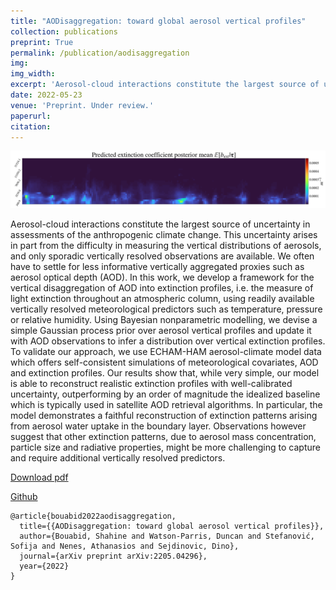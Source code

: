 ```yaml
---
title: "AODisaggregation: toward global aerosol vertical profiles"
collection: publications
preprint: True
permalink: /publication/aodisaggregation
img:
img_width:
excerpt: 'Aerosol-cloud interactions constitute the largest source of uncertainty in assessments of the anthropogenic climate change. This uncertainty arises in part from the difficulty in measuring the vertical distributions of aerosols, and only sporadic vertically resolved observations are available...'
date: 2022-05-23
venue: 'Preprint. Under review.'
paperurl:
citation:
---
```



<center>
  <p align="center">
    <img src="/images/aodisaggregation.png" alt="figure" width="700"/>
  </p>
</center>


Aerosol-cloud interactions constitute the largest source of uncertainty in assessments of the anthropogenic climate change. This uncertainty arises in part from the difficulty in measuring the vertical distributions of aerosols, and only sporadic vertically resolved observations are available. We often have to settle for less informative vertically aggregated proxies such as aerosol optical depth (AOD). In this work, we develop a framework for the vertical disaggregation of AOD into extinction profiles, i.e. the measure of light extinction throughout an atmospheric column, using readily available vertically resolved meteorological predictors such as temperature, pressure or relative humidity. Using Bayesian nonparametric modelling, we devise a simple Gaussian process prior over aerosol vertical profiles and update it with AOD observations to infer a distribution over vertical extinction profiles. To validate our approach, we use ECHAM-HAM aerosol-climate model data which offers self-consistent simulations of meteorological covariates, AOD and extinction profiles. Our results show that, while very simple, our model is able to reconstruct realistic extinction profiles with well-calibrated uncertainty, outperforming by an order of magnitude the idealized baseline which is typically used in satellite AOD retrieval algorithms. In particular, the model demonstrates a faithful reconstruction of extinction patterns arising from aerosol water uptake in the boundary layer. Observations however suggest that other extinction patterns, due to aerosol mass concentration, particle size and radiative properties, might be more challenging to capture and require additional vertically resolved predictors.


[Download pdf](https://arxiv.org/abs/2205.04296)

[Github](https://github.com/shahineb/aodisaggregation)

```
@article{bouabid2022aodisaggregation,
  title={{AODisaggregation: toward global aerosol vertical profiles}},
  author={Bouabid, Shahine and Watson-Parris, Duncan and Stefanović, Sofija and Nenes, Athanasios and Sejdinovic, Dino},
  journal={arXiv preprint arXiv:2205.04296},
  year={2022}
}
```
